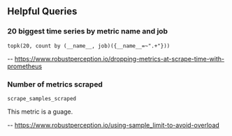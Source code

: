 ## Helpful Queries

### 20 biggest time series by metric name and job

```
topk(20, count by (__name__, job)({__name__=~".+"}))
```

-- https://www.robustperception.io/dropping-metrics-at-scrape-time-with-prometheus

### Number of metrics scraped

```
scrape_samples_scraped
```

This metric is a guage.

-- https://www.robustperception.io/using-sample_limit-to-avoid-overload
